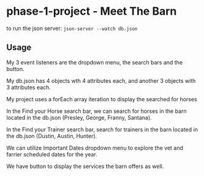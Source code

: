# phase-1-project - Meet The Barn

to run the json server: `json-server --watch db.json`

## Usage
My 3 event listeners are the dropdown menu, the search bars and the button. 

My db.json has 4 objects wth 4 attributes each, and another 3 objects with 3 attributes each.

My project uses a forEach array iteration to display the searched for horses

In the Find your Horse search bar, we can search for horses in the barn located in the db.json (Presley, George, Franny, Santana).

In the Find your Trainer search bar, search for trainers in the barn located in the db.json (Dustin, Austin, Hunter).

We can utilize Important Dates dropdown menu to explore the vet and farrier scheduled dates for the year.

We have button to display the services the barn offers as well.
